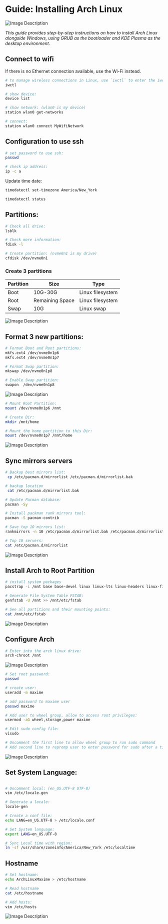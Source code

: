 

# Guide: Installing Arch Linux

![Image Description](images/arch-config.png)

*This guide provides step-by-step instructions on how to install Arch Linux alongside Windows, using GRUB as the bootloader and KDE Plasma as the desktop environment.*

## Connect to wifi
If there is no Ethernet connection available, use the Wi-Fi instead.
```sh
# to manage wireless connections in Linux, use `iwctl` to enter the iwctl mode.
iwctl

# show device:
device list

# show network: (wlan0 is my device)
station wlan0 get-networks

# connect:
station wlan0 connect MyWifiNetwork
```
 
## Configuration to use ssh
```sh
# set password to use ssh:
passwd

# check ip address:
ip -c a
```  


 Update time date: 

```sh
timedatectl set-timezone America/New_York

timedatectl status
```

## Partitions:

 ```sh
 # Check all drive:
lsblk

# Check more information: 
fdisk -l

# Create partition: (nvme0n1 is my drive)
cfdisk /dev/nvme0n1
```

### Create 3 partitions

| Partition | Size  | Type              |
|-----------|-------|-------------------|
| Boot      | 10G-30G | Linux filesystem |
| Root      | Remaining Space | Linux filesystem |
| Swap      | 10G     | Linux swap        |


![Image Description](images/partitions.png)

## Format 3 new partitions:

```sh
# Format Boot and Root partitions:
mkfs.ext4 /dev/nvme0n1p6
mkfs.ext4 /dev/nvme0n1p7

# Format Swap partition: 
mkswap /dev/nvme0n1p8

# Enable Swap partition:
swapon  /dev/nvme0n1p8 
```

![Image Description](images/format-partition.png)

```sh
# Mount Root Partition:
mount /dev/nvme0n1p6 /mnt

# Create Dir:
mkdir /mnt/home

# Mount the home partition to this Dir:
mount /dev/nvme0n1p7 /mnt/home
```

![Image Description](images/mount-partition.png)


## Sync mirrors servers

```sh
# Backup best mirrors list:
 cp /etc/pacman.d/mirrorlist /etc/pacman.d/mirrorlist.bak

# backup location
 cat /etc/pacman.d/mirrorlist.bak

# Update Pacman database:
pacman -Sy

# Install packman rank mirrors tool:
pacman -S pacman-contrib   

# Save top 10 mirrors list:
rankmirrors -n 10 /etc/pacman.d/mirrorlist.bak /etc/pacman.d/mirrorlist

# Top 10 servers:
cat /etc/pacman.d/mirrorlist
```

![Image Description](images/mirrors-server.png)

## Install Arch to Root Partition

```sh
# install system packages
pacstrap -i /mnt base base-devel linux linux-lts linux-headers linux-firmware intel-ucode sudo nano vim git neofetch networkmanager dhcpcd pulseaudio wpa_supplicant

# Generate File System Table FSTAB:
genfstab -U /mnt >> /mnt/etc/fstab

# See all partitions and their mounting points:
cat /mnt/etc/fstab
```

![Image Description](images/fstab.png)

## Configure Arch

```sh
# Enter into the arch linux drive:
arch-chroot /mnt
```

![Image Description](images/arch-drive.png)

```sh
# Set root password:
passwd

# create user:
useradd -m maxime

# add password to maxime user
passwd maxime

# Add user to wheel group, allow to access root privileges:
usermod -aG wheel,storage,power maxime

```

```sh
# Edit sudo config file:
visudo

# Uncomment the first line to allow wheel group to run sudo command
# Add second line to repromp user to enter password for sudo after a timestamp
```

![Image Description](images/visudo.png)

## Set System Language:
```sh

# Uncomment local: (en_US.UTF-8 UTF-8)
vim /etc/locale.gen

# Generate a locale:
locale-gen

# Create a conf file:
echo LANG=en_US.UTF-8 > /etc/locale.conf

# Set System language:
export LANG=en_US.UTF-8

# Sync Local time with region:
ln -sf /usr/share/zoneinfo/America/New_York /etc/localtime
```

## Hostname

```sh
# Set hostname:
echo ArchLinuxMaxime > /etc/hostname

# Read hostname
cat /etc/hostname

# Add hosts:
vim /etc/hosts
```

![Image Description](images/hostnames.png)

